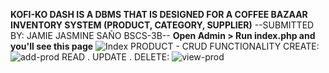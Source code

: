 **KOFI-KO DASH IS A DBMS THAT IS DESIGNED FOR A COFFEE BAZAAR INVENTORY SYSTEM (PRODUCT, CATEGORY, SUPPLIER)**
 --SUBMITTED BY: JAMIE JASMINE SAÑO  BSCS-3B--
**Open Admin > Run index.php and you'll see this page**
![Index](https://github.com/JamieSano/PHP-Project-MySql/assets/129720212/3546d261-caa0-4575-80be-f0c6ec7c7818)
PRODUCT - CRUD FUNCTIONALITY
CREATE:
![add-prod](https://github.com/JamieSano/PHP-Project-MySql/assets/129720212/d7c43b15-302e-4eb5-a3d0-33db5836bccd)
READ . UPDATE . DELETE:
![view-prod](https://github.com/JamieSano/PHP-Project-MySql/assets/129720212/0f3afa9b-95b6-4c59-9190-27a9d871eff9)



